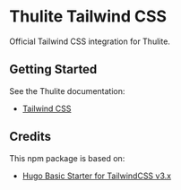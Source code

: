 # Thulite Tailwind CSS

Official Tailwind CSS integration for Thulite.

## Getting Started

See the Thulite documentation:

- [Tailwind CSS](https://docs.thulite.io/guides/integrations/tailwind/)

## Credits

This npm package is based on:

- [Hugo Basic Starter for TailwindCSS v3.x](https://github.com/bep/hugo-starter-tailwind-basic)
